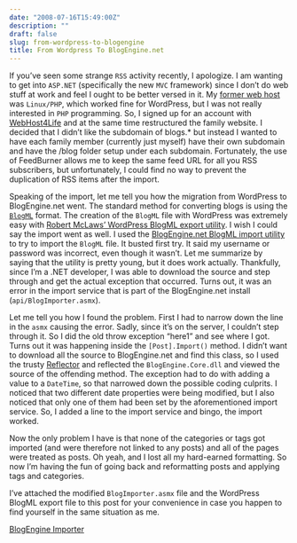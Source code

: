 ```yaml
---
date: "2008-07-16T15:49:00Z"
description: ""
draft: false
slug: from-wordpress-to-blogengine
title: From Wordpress To BlogEngine.net
---
```



If you’ve seen some strange `RSS` activity recently, I apologize. I am wanting to get into `ASP.NET` (specifically the new `MVC` framework) since I don’t do web stuff at work and feel I ought to be better versed in it. My [former web host](http://jkahosting.com) was `Linux/PHP`, which worked fine for WordPress, but I was not really interested in `PHP` programming. So, I signed up for an account with [WebHost4Life](http://www.WebHost4Life.com/default.asp?refid=jsmarble) and at the same time restructured the family website. I decided that I didn’t like the subdomain of blogs.* but instead I wanted to have each family member (currently just myself) have their own subdomain and have the /blog folder setup under each subdomain. Fortunately, the use of FeedBurner allows me to keep the same feed URL for all you RSS subscribers, but unfortunately, I could find no way to prevent the duplication of RSS items after the import.

Speaking of the import, let me tell you how the migration from WordPress to BlogEngine.net went. The standard method for converting blogs is using the [`BlogML`](http://blogml.org) format. The creation of the `BlogML` file with WordPress was extremely easy with [Robert McLaws’ WordPress BlogML export utility](http://www.windows-now.com/blogs/robert/archive/2007/05/07/wordpress-blogml-export-1-0.aspx). I wish I could say the import went as well. I used the [BlogEngine.net BlogML import utility](http://www.codeplex.com/blogimporter/) to try to import the `BlogML` file. It busted first try. It said my username or password was incorrect, even though it wasn’t. Let me summarize by saying that the utility is pretty young, but it does work actually. Thankfully, since I’m a .NET developer, I was able to download the source and step through and get the actual exception that occurred. Turns out, it was an error in the import service that is part of the BlogEngine.net install (`api/BlogImporter.asmx`).

Let me tell you how I found the problem. First I had to narrow down the line in the `asmx` causing the error. Sadly, since it’s on the server, I couldn’t step through it. So I did the old throw exception “here1” and see where I got. Turns out it was happening inside the `[Post].Import()` method. I didn’t want to download all the source to BlogEngine.net and find this class, so I used the trusty [Reflector](http://www.red-gate.com/products/reflector/) and reflected the `BlogEngine.Core.dll` and viewed the source of the offending method. The exception had to do with adding a value to a `DateTime`, so that narrowed down the possible coding culprits. I noticed that two different date properties were being modified, but I also noticed that only one of them had been set by the aforementioned import service. So, I added a line to the import service and bingo, the import worked.

Now the only problem I have is that none of the categories or tags got imported (and were therefore not linked to any posts) and all of the pages were treated as posts. Oh yeah, and I lost all my hard-earned formatting. So now I’m having the fun of going back and reformatting posts and applying tags and categories.

I’ve attached the modified `BlogImporter.asmx` file and the WordPress BlogML export file to this post for your convenience in case you happen to find yourself in the same situation as me.

[BlogEngine Importer](http://static.codecisions.com/BlogEngine-Importer.zip)

